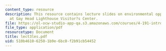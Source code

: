 ```yaml
---
content_type: resource
description: This resource contains lecture slides on environmental opportunities
  at Gay Head Lighthouse Visitor?s Center.
file: https://ol-ocw-studio-app-qa.s3.amazonaws.com/courses/4-191-introduction-to-integrated-design-fall-2006/510b461062501b9e6bc0f2b91cb54452_lect3les.pdf
file_type: application/pdf
resourcetype: Document
title: lect3les.pdf
uid: 510b4610-6250-1b9e-6bc0-f2b91cb54452
---
```

